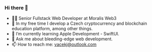 ### Hi there 👋

- 💪🏻  Senior Fullstack Web Developer at Moralis Web3
- 🔭  In my free time I develop a Czech cryptocurrency and blockchain education platform, among other things.
- 🌱  I’m currently learning Apple Development - SwiftUI.
- 💬  Ask me about bleeding-edge web development.
- 📫  How to reach me: vacekj@outlook.com
